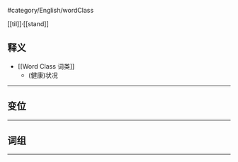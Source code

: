 #category/English/wordClass 

[[til]]·[[stand]]

## 释义  
- [[Word Class 词类]]  
	- (健康)状况


---

## 变位  


---

## 词组  


---

